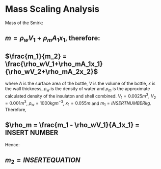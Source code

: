 # Mass Scaling Analysis

Mass of the Smirk:
## $m = \rho_wV_1+\rho_mA_1x_1$, therefore:
## $\frac{m_1}{m_2} = \frac{\rho_wV_1+\rho_mA_1x_1}{\rho_wV_2+\rho_mA_2x_2}$
where $A$ is the surface area of the bottle, $V$ is the volume of the bottle, $x$ is the wall thickness, $\rho_w$ is the density of water and $\rho_m$ is the approximate calculated density of the insulaton and shell combined.
$V_1 = 0.0025 m^3$, $V_2 = 0.001 m^3$, $\rho_w = 1000 kgm^{-3}$, $x_1 = 0.055 m$ and $m_1 = INSERT NUMBERkg$. Therefore,
## $\rho_m = \frac{m_1 - \rho_wV_1}{A_1x_1} = INSERT NUMBER

Hence:

## $m_2 = INSERT EQUATION$
